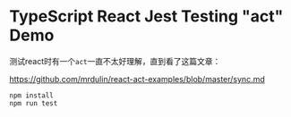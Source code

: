 TypeScript React Jest Testing "act" Demo
=============================================

测试react时有一个`act`一直不太好理解，直到看了这篇文章：

https://github.com/mrdulin/react-act-examples/blob/master/sync.md

```
npm install
npm run test
```
